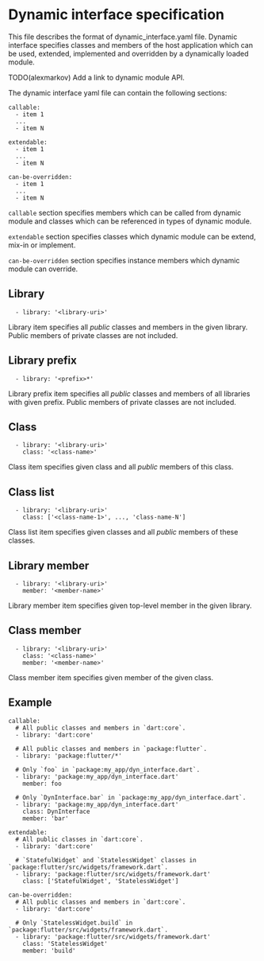 <!--
Copyright (c) 2024, the Dart project authors.  Please see the AUTHORS file
for details. All rights reserved. Use of this source code is governed by a
BSD-style license that can be found in the LICENSE file.
-->

# Dynamic interface specification

This file describes the format of dynamic_interface.yaml file.
Dynamic interface specifies classes and members of the host
application which can be used, extended,
implemented and overridden by a dynamically loaded module.

TODO(alexmarkov) Add a link to dynamic module API.

The dynamic interface yaml file can contain the following sections:

```
callable:
  - item 1
  ...
  - item N

extendable:
  - item 1
  ...
  - item N

can-be-overridden:
  - item 1
  ...
  - item N
```

`callable` section specifies members which can be
called from dynamic module and classes which can be
referenced in types of dynamic module.

`extendable` section specifies classes which dynamic module can be
extend, mix-in or implement.

`can-be-overridden` section specifies instance members which
dynamic module can override.

## Library

```
  - library: '<library-uri>'
```

Library item specifies all _public_ classes and members in the given
library. Public members of private classes are not included.

## Library prefix

```
  - library: '<prefix>*'
```

Library prefix item specifies all _public_ classes and members of
all libraries with given prefix. Public members of private classes are not included.


## Class

```
  - library: '<library-uri>'
    class: '<class-name>'
```

Class item specifies given class and all _public_ members of this class.

## Class list

```
  - library: '<library-uri>'
    class: ['<class-name-1>', ..., 'class-name-N']
```

Class list item specifies given classes and all _public_ members of these classes.

## Library member

```
  - library: '<library-uri>'
    member: '<member-name>'
```

Library member item specifies given top-level member in the given library.

## Class member

```
  - library: '<library-uri>'
    class: '<class-name>'
    member: '<member-name>'
```

Class member item specifies given member of the given class.

## Example

```
callable:
  # All public classes and members in `dart:core`.
  - library: 'dart:core'

  # All public classes and members in `package:flutter`.
  - library: 'package:flutter/*'

  # Only `foo` in `package:my_app/dyn_interface.dart`.
  - library: 'package:my_app/dyn_interface.dart'
    member: foo

  # Only `DynInterface.bar` in `package:my_app/dyn_interface.dart`.
  - library: 'package:my_app/dyn_interface.dart'
    class: DynInterface
    member: 'bar'

extendable:
  # All public classes in `dart:core`.
  - library: 'dart:core'

  # `StatefulWidget` and `StatelessWidget` classes in `package:flutter/src/widgets/framework.dart`.
  - library: 'package:flutter/src/widgets/framework.dart'
    class: ['StatefulWidget', 'StatelessWidget']

can-be-overridden:
  # All public classes and members in `dart:core`.
  - library: 'dart:core'

  # Only `StatelessWidget.build` in `package:flutter/src/widgets/framework.dart`.
  - library: 'package:flutter/src/widgets/framework.dart'
    class: 'StatelessWidget'
    member: 'build'
```
